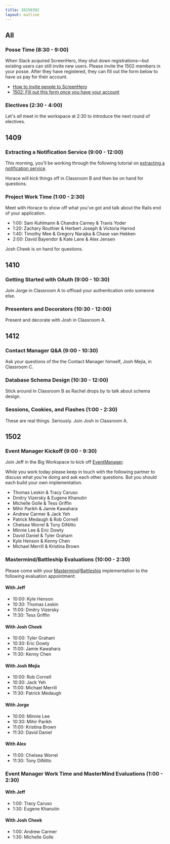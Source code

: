 ```yaml
---
title: 20150302
layout: outline
---
```


## All

### Posse Time (8:30 - 9:00)

When Slack acquired ScreenHero, they shut down registrations—but existing users can still invite new users. Please invite the 1502 members in your posse. After they have registered, they can fill out the form below to have us pay for their account.

* [How to invite people to ScreenHero](http://blog.screenhero.com/post/110852538851/already-a-screenhero-user-heres-how-to-invite)
* [1502: Fill out this form once you have your account](https://docs.google.com/a/casimircreative.com/forms/d/1wJUbwB0doGgeyp9rGDt14aHtNE8nGlRueoSe_qpVRr4/viewform)

### Electives (2:30 - 4:00)

Let's *all* meet in the workspace at 2:30 to introduce the next round of electives.

## 1409

### Extracting a Notification Service (9:00 - 12:00)

This morning, you'll be working through the following tutorial on [extracting a notification service][not].

Horace will kick things off in Classroom B and then be on hand for questions.

[not]: http://tutorials.jumpstartlab.com/projects/monsterporium/extract_notification_service.html

### Project Work Time (1:00 - 2:30)

Meet with Horace to show off what you've got and talk about the Rails end of your application.

* 1:00: Sam Kuhlmann & Chandra Carney & Travis Yoder
* 1:20: Zachary Routhier & Herbert Joseph & Victoria Harrod
* 1:40: Timothy Mee & Gregory Narajka & Chase van Hekken
* 2:00: David Bayendor & Kate Lane & Alex Jensen

Josh Cheek is on hand for questions.

## 1410

### Getting Started with OAuth (9:00 - 10:30)

Join Jorge in Classroom A to offload your authentication onto someone else.

### Presenters and Decorators (10:30 - 12:00)

Present and decorate with Josh in Classroom A.

## 1412

### Contact Manager Q&A (9:00 - 10:30)

Ask your questions of the the Contact Manager himself, Josh Mejia, in Classroom C.

### Database Schema Design (10:30 - 12:00)

Stick around in Classroom B as Rachel drops by to talk about schema design.

### Sessions, Cookies, and Flashes (1:00 - 2:30)

These are real things. Seriously. Join Josh in Classroom A.

## 1502

### Event Manager Kickoff (9:00 - 9:30)

Join Jeff in the Big Workspace to kick off [EventManager](http://tutorials.jumpstartlab.com/projects/eventmanager.html).

While you work today please keep in touch with the following partner to discuss
what you're doing and ask each other questions. But you should each build your
own implementation.

* Thomas Leskin & Tracy Caruso
* Dmitry Vizersky & Eugene Khanutin
* Michelle Golle & Tess Griffin
* Mihir Parikh & Jamie Kawahara
* Andrew Carmer & Jack Yeh
* Patrick Medaugh & Rob Cornell
* Chelsea Worrel & Tony DiNitto
* Minnie Lee & Eric Dowty
* David Daniel & Tyler Graham
* Kyle Henson & Kenny Chen
* Michael Merrill & Kristina Brown

### Mastermind/Battleship Evaluations (10:00 - 2:30)

Please come with your [Mastermind](http://tutorials.jumpstartlab.com/projects/mastermind.html)/[Battleship](http://tutorials.jumpstartlab.com/projects/battleship.html) implementation to the following
evaluation appointment:

#### With Jeff

* 10:00: Kyle Henson
* 10:30: Thomas Leskin
* 11:00: Dmitry Vizersky
* 11:30: Tess Griffin

#### With Josh Cheek

* 10:00: Tyler Graham
* 10:30: Eric Dowty
* 11:00: Jamie Kawahara
* 11:30: Kenny Chen

#### With Josh Mejia

* 10:00: Rob Cornell
* 10:30: Jack Yeh
* 11:00: Michael Merrill
* 11:30: Patrick Medaugh

#### With Jorge

* 10:00: Minnie Lee
* 10:30: Mihir Parikh
* 11:00: Kristina Brown
* 11:30: David Daniel

#### With Alex

* 11:00: Chelsea Worrel
* 11:30: Tony DiNitto

### Event Manager Work Time and MasterMind Evaluations (1:00 - 2:30)

#### With Jeff

* 1:00: Tracy Caruso
* 1:30: Eugene Khanutin

#### With Josh Cheek

* 1:00: Andrew Carmer
* 1:30: Michelle Golle
